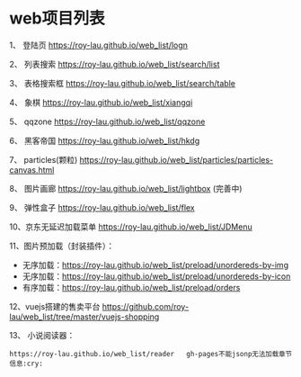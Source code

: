 ﻿# web项目列表

1、 登陆页   https://roy-lau.github.io/web_list/logn

2、 列表搜索  https://roy-lau.github.io/web_list/search/list 

3、 表格搜索框 https://roy-lau.github.io/web_list/search/table

4、 象棋     	https://roy-lau.github.io/web_list/xiangqi 

5、 qqzone     https://roy-lau.github.io/web_list/qqzone

6、 黑客帝国     https://roy-lau.github.io/web_list/hkdg

7、 particles(颗粒) https://roy-lau.github.io/web_list/particles/particles-canvas.html

8、 图片画廊     https://roy-lau.github.io/web_list/lightbox (完善中)

9、 弹性盒子     https://roy-lau.github.io/web_list/flex

10、京东无延迟加载菜单   https://roy-lau.github.io/web_list/JDMenu

11、图片预加载（封装插件）： 

  * 无序加载：https://roy-lau.github.io/web_list/preload/unordereds-by-img
  * 无序加载：https://roy-lau.github.io/web_list/preload/unordereds-by-icon
  * 有序加载：https://roy-lau.github.io/web_list/preload/orders

12、vuejs搭建的售卖平台  https://github.com/roy-lau/web_list/tree/master/vuejs-shopping

13、 小说阅读器：
	
	https://roy-lau.github.io/web_list/reader   gh-pages不能jsonp无法加载章节信息:cry: